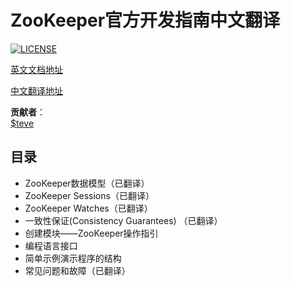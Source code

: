 # ZooKeeper官方开发指南中文翻译
[![LICENSE](https://img.shields.io/badge/license-Anti%20996-blue.svg)](https://github.com/996icu/996.ICU/blob/master/LICENSE)

[英文文档地址](http://zookeeper.apache.org/doc/r3.4.6/zookeeperProgrammers.html)

[中文翻译地址](https://github.com/sundiontheway/zookeeper-guide-cn/blob/master/v1/zkguide.md)

__贡献者__：   
[$teve](https://github.com/sundiontheway)


## 目录

* ZooKeeper数据模型（已翻译）
* ZooKeeper Sessions（已翻译）
* ZooKeeper Watches（已翻译）
* 一致性保证(Consistency Guarantees) （已翻译）
* 创建模块——ZooKeeper操作指引
* 编程语言接口
* 简单示例演示程序的结构
* 常见问题和故障（已翻译）
